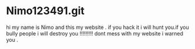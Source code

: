 # Nimo123491.git

hi my name is Nimo and this my website . if you hack it i will hunt you.if you bully people i will destroy you !!!!!!!!!
dont mess with my website i warned you .
